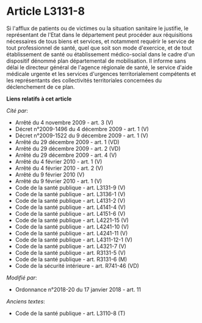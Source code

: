 # Article L3131-8

Si l'afflux de patients ou de victimes ou la situation sanitaire le justifie, le représentant de l'Etat dans le département
peut procéder aux réquisitions nécessaires de tous biens et services, et notamment requérir le service de tout professionnel
de santé, quel que soit son mode d'exercice, et de tout établissement de santé ou établissement médico-social dans le cadre
d'un dispositif dénommé plan départemental de mobilisation. Il informe sans délai le directeur général de l'agence régionale
de santé, le service d'aide médicale urgente et les services d'urgences territorialement compétents et les représentants des
collectivités territoriales concernées du déclenchement de ce plan.

**Liens relatifs à cet article**

_Cité par_:

  - Arrêté du 4 novembre 2009 - art. 3 (V)
  - Décret n°2009-1496 du 4 décembre 2009 - art. 1 (V)
  - Décret n°2009-1522 du 9 décembre 2009 - art. 1 (V)
  - Arrêté du 29 décembre 2009 - art. 1 (VD)
  - Arrêté du 29 décembre 2009 - art. 2 (VD)
  - Arrêté du 29 décembre 2009 - art. 4 (V)
  - Arrêté du 4 février 2010 - art. 1 (V)
  - Arrêté du 4 février 2010 - art. 2 (V)
  - Arrêté du 9 février 2010 (V)
  - Arrêté du 9 février 2010 - art. 1 (V)
  - Code de la santé publique - art. L3131-9 (V)
  - Code de la santé publique - art. L3136-1 (V)
  - Code de la santé publique - art. L4131-2 (V)
  - Code de la santé publique - art. L4141-4 (V)
  - Code de la santé publique - art. L4151-6 (V)
  - Code de la santé publique - art. L4221-15 (V)
  - Code de la santé publique - art. L4241-10 (V)
  - Code de la santé publique - art. L4241-11 (V)
  - Code de la santé publique - art. L4311-12-1 (V)
  - Code de la santé publique - art. L4321-7 (V)
  - Code de la santé publique - art. R3131-5 (V)
  - Code de la santé publique - art. R3131-6 (M)
  - Code de la sécurité intérieure - art. R741-46 (VD)

_Modifié par_:

  - Ordonnance n°2018-20 du 17 janvier 2018 - art. 11

_Anciens textes_:

  - Code de la santé publique - art. L3110-8 (T)
